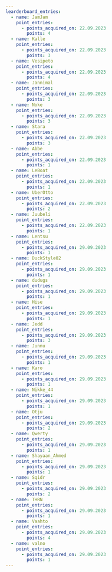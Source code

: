 ```yaml
---
learderboard_entries:
  - name: JamJam
    point_entries:
      - points_acquired_on: 22.09.2023
        points: 4
  - name: Kalle
    point_entries:
      - points_acquired_on: 22.09.2023
        points: 3
  - name: Vesipeto
    point_entries:
      - points_acquired_on: 22.09.2023
        points: 4
  - name: Jannimal
    point_entries:
      - points_acquired_on: 22.09.2023
        points: 3
  - name: Noke
    point_entries:
      - points_acquired_on: 22.09.2023
        points: 3
  - name: Stara
    point_entries:
      - points_acquired_on: 22.09.2023
        points: 3
  - name: Abbe
    point_entries:
      - points_acquired_on: 22.09.2023
        points: 1
  - name: LeBoat
    point_entries:
      - points_acquired_on: 22.09.2023
        points: 1
  - name: UberOtto
    point_entries:
      - points_acquired_on: 22.09.2023
        points: 2
  - name: Juubeli
    point_entries:
      - points_acquired_on: 22.09.2023
        points: 1
  - name: Lentsu
    point_entries:
      - points_acquired_on: 29.09.2023
        points: 1
  - name: DuckStyle02
    point_entries:
      - points_acquired_on: 29.09.2023
        points: 1
  - name: dudugs
    point_entries:
      - points_acquired_on: 29.09.2023
        points: 1
  - name: Hise
    point_entries:
      - points_acquired_on: 29.09.2023
        points: 1
  - name: Jedd
    point_entries:
      - points_acquired_on: 29.09.2023
        points: 3
  - name: Junnu
    point_entries:
      - points_acquired_on: 29.09.2023
        points: 1
  - name: Karo
    point_entries:
      - points_acquired_on: 29.09.2023
        points: 1
  - name: Nikke_44
    point_entries:
      - points_acquired_on: 29.09.2023
        points: 1
  - name: Otju
    point_entries:
      - points_acquired_on: 29.09.2023
        points: 2
  - name: Qwerty
    point_entries:
      - points_acquired_on: 29.09.2023
        points: 1
  - name: Shayaan_Ahmed
    point_entries:
      - points_acquired_on: 29.09.2023
        points: 1
  - name: Sqidr
    point_entries:
      - points_acquired_on: 29.09.2023
        points: 2
  - name: THRN
    point_entries:
      - points_acquired_on: 29.09.2023
        points: 1
  - name: Vaahto
    point_entries:
      - points_acquired_on: 29.09.2023
        points: 4
  - name: valno
    point_entries:
      - points_acquired_on: 29.09.2023
        points: 1
---
```


